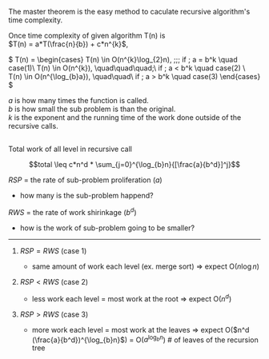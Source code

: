 The master theorem is the easy method to caculate recursive algorithm's time complexity.

Once time complexity of given algorithm T(n) is <br>
$T(n) = a*T(\frac{n}{b}) + c*n^{k}$,

$ T(n) =
\begin{cases}
T(n) \in O(n^{k}\log_{2}n), \;\;\; if \; a = b^k \quad case(1)\\
T(n) \in O(n^{k}), \quad\quad\quad\;\ if \; a < b^k \quad case(2) \\
T(n) \in O(n^{\log_{b}a}), \quad\quad\ if \; a > b^k \quad case(3)
\end{cases}
$

$a$ is how many times the function is called. </br>
$b$ is how small the sub problem is than the original. </br>
$k$ is the exponent and the running time of the work done outside of the recursive calls.

##

Total work of all level in recursive call

$$total \leq c*n^d * \sum_{j=0}^{\log_{b}n}{[\frac{a}{b^d}]^j}$$

$RSP$ = the rate of sub-problem proliferation ($a$)
* how many is the sub-problem happend?

$RWS$ = the rate of work shirinkage ($b^d$)
* how is the work of sub-problem going to be smaller?

------

1. $RSP = RWS$ (case 1)
    - same amount of work each level (ex. merge sort)
    => expect O($n\log n$)

2. $RSP \lt RWS$ (case 2)
    - less work each level = most work at the root
    => expect O($n^d$)

3. $RSP \gt RWS$ (case 3)
    - more work each level = most work at the leaves
    => expect O($n^d (\frac{a}{b^d})^{\log_{b}n}$) = O($a^{\log_{b}n}$) # of leaves of the recursion tree   